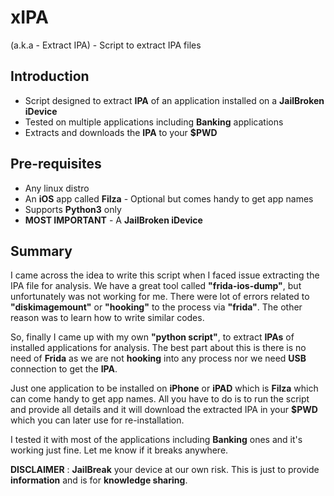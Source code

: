 # xIPA

(a.k.a - Extract IPA) - Script to extract IPA files

## Introduction

* Script designed to extract **IPA** of an application installed on a **JailBroken iDevice**
* Tested on multiple applications including **Banking** applications
* Extracts and downloads the **IPA** to your **$PWD**

## Pre-requisites

* Any linux distro
* An **iOS** app called **Filza** - Optional but comes handy to get app names
* Supports **Python3** only
* **MOST IMPORTANT** - A **JailBroken iDevice**

## Summary

I came across the idea to write this script when I faced issue extracting the IPA file for analysis. We have a great tool called **"frida-ios-dump"**, but unfortunately was not working for me. There were lot of errors related to **"diskimagemount"** or **"hooking"** to the process via **"frida"**. The other reason was to learn how to
write similar codes.

So, finally I came up with my own **"python script"**, to extract **IPAs** of installed applications for analysis.
The best part about this is there is no need of **Frida** as we are not **hooking** into any process nor we need **USB** connection to get the **IPA**.


Just one application to be installed on **iPhone** or **iPAD** which is **Filza** which can come handy to get app names.
All you have to do is to run the script and provide all details and it will download the extracted IPA in your **$PWD** which you can later use for re-installation.

I tested it with most of the applications including **Banking** ones and it's working just fine. Let me know if it breaks anywhere.

**DISCLAIMER** : **JailBreak** your device at our own risk. This is just to provide **information** and is for **knowledge sharing**.
